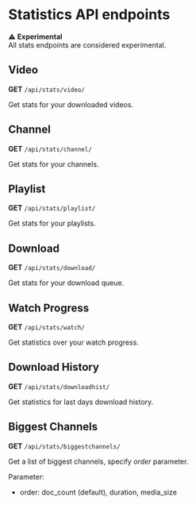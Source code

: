 # Statistics API endpoints

⚠️ **Experimental**  
All stats endpoints are considered experimental.

## Video

**GET** `/api/stats/video/`

Get stats for your downloaded videos.

## Channel

**GET** `/api/stats/channel/`

Get stats for your channels.

## Playlist

**GET** `/api/stats/playlist/`

Get stats for your playlists.

## Download

**GET** `/api/stats/download/`

Get stats for your download queue.

## Watch Progress

**GET** `/api/stats/watch/`

Get statistics over your watch progress.

## Download History

**GET** `/api/stats/downloadhist/`

Get statistics for last days download history.

## Biggest Channels

**GET** `/api/stats/biggestchannels/`

Get a list of biggest channels, specify *order* parameter.

Parameter:  

- order: doc_count (default), duration, media_size
